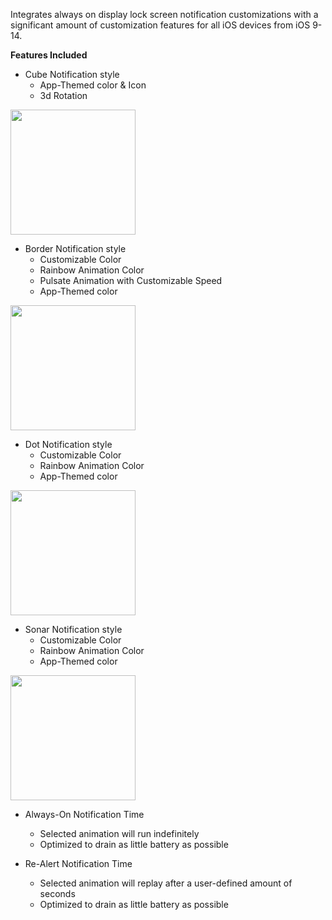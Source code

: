 Integrates always on display lock screen notification customizations with a significant amount of customization features for all iOS devices from iOS 9-14.

**Features Included**  
 * Cube Notification style
   * App-Themed color & Icon
   * 3d Rotation
 <img src="https://user-images.githubusercontent.com/41803725/114985801-16115280-9e48-11eb-8947-17dc62836140.PNG" width="200">  

* Border Notification style
   * Customizable Color
   * Rainbow Animation Color
   * Pulsate Animation with Customizable Speed
   * App-Themed color
<img src="https://user-images.githubusercontent.com/41803725/114984690-d72ecd00-9e46-11eb-827c-baea4339db73.png" width="200">  

 * Dot Notification style
   * Customizable Color
   * Rainbow Animation Color
   * App-Themed color
<img src="https://user-images.githubusercontent.com/41803725/114985169-57edc900-9e47-11eb-9085-de347974066d.png" width="200">  

 * Sonar Notification style
   * Customizable Color
   * Rainbow Animation Color
   * App-Themed color
<img src="https://user-images.githubusercontent.com/41803725/114985348-8f5c7580-9e47-11eb-9901-77b17c6b61c2.png" width="200">  

 * Always-On Notification Time
   * Selected animation will run indefinitely
   * Optimized to drain as little battery as possible  

 * Re-Alert Notification Time
   * Selected animation will replay after a user-defined amount of seconds
   * Optimized to drain as little battery as possible  
